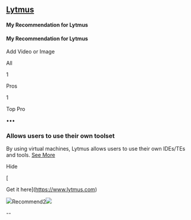 ## [Lytmus](/topics/2497/viewpoints/8/~best-coding-challenge-sites~lytmus "Lytmus")

#### My Recommendation for Lytmus

#### My Recommendation for Lytmus

Add Video or Image

All

1

Pros

1

Top Pro

•••

### Allows users to use their own toolset

By using virtual machines, Lytmus allows users to use their own IDEs/TEs and tools. [See More](/topics/2497/viewpoints/8/~best-coding-challenge-sites~lytmus#1)

Hide

[

Get it here](https://www.lytmus.com)

![](/images/icons/detailed/thumbs-up.svg)Recommend2![](/images/icons/detailed/thumbs-down.svg)

\--
